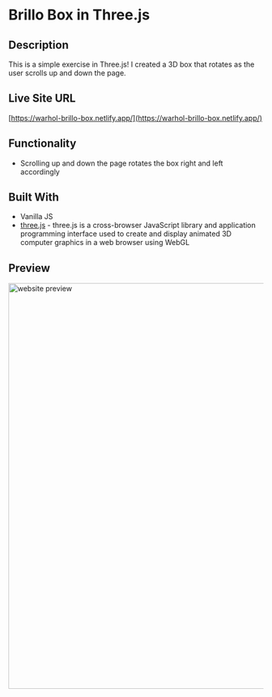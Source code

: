 # Brillo Box in Three.js

## Description
This is a simple exercise in Three.js! I created a 3D box that rotates as the user scrolls up and down the page.

## Live Site URL
[https://warhol-brillo-box.netlify.app/](https://warhol-brillo-box.netlify.app/)

## Functionality
* Scrolling up and down the page rotates the box right and left accordingly

## Built With
* Vanilla JS
* [three.js](https://threejs.org/) - three.js is a cross-browser JavaScript library and application programming interface used to create and display animated 3D computer graphics in a web browser using WebGL

## Preview
<img width="800" alt="website preview" src="https://user-images.githubusercontent.com/65603938/163059932-1694347d-1c67-477c-80da-a7db4bc06dc2.png">
